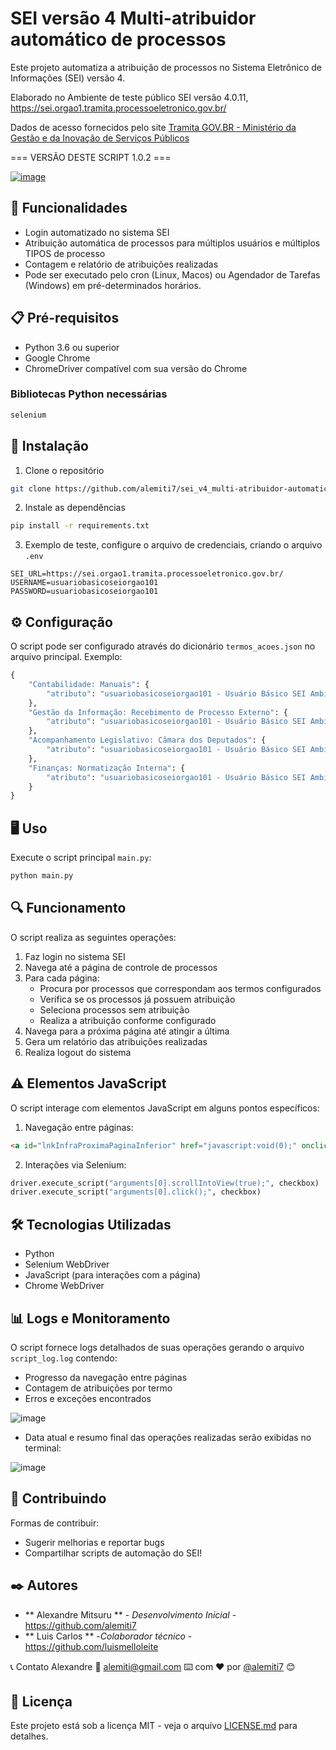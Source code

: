 # SEI versão 4 Multi-atribuidor automático de processos
Este projeto automatiza a atribuição de processos no Sistema Eletrônico de Informações (SEI) versão 4.

Elaborado no Ambiente de teste público SEI versão 4.0.11, https://sei.orgao1.tramita.processoeletronico.gov.br/

Dados de acesso fornecidos pelo site <a href="https://www.gov.br/gestao/pt-br/assuntos/processo-eletronico-nacional/noticias/2023/tramita-gov-br-lanca-quatro-novos-ambientes-de-teste-para-orgaos-e-entidades-em-processo-de-implantacao-da-plataforma">Tramita GOV.BR - Ministério da Gestão e da Inovação de Serviços Públicos</a>


=== VERSÃO DESTE SCRIPT 1.0.2 ===


[![image](https://github.com/user-attachments/assets/32956465-4fa2-4d8a-adfe-9ac78f92e60c)]([https://www.youtube.com/watch?v=vc488Y)

## 🚀 Funcionalidades

- Login automatizado no sistema SEI
- Atribuição automática de processos para múltiplos usuários e múltiplos TIPOS de processo
- Contagem e relatório de atribuições realizadas
- Pode ser executado pelo cron (Linux, Macos) ou Agendador de Tarefas (Windows) em pré-determinados horários.

## 📋 Pré-requisitos

- Python 3.6 ou superior
- Google Chrome
- ChromeDriver compatível com sua versão do Chrome

### Bibliotecas Python necessárias
```bash
selenium
```

## 🔧 Instalação

1. Clone o repositório
```bash
git clone https://github.com/alemiti7/sei_v4_multi-atribuidor-automatico.git
```

2. Instale as dependências
```bash
pip install -r requirements.txt
```

3. Exemplo de teste, configure o arquivo de credenciais, criando o arquivo `.env`

```
SEI_URL=https://sei.orgao1.tramita.processoeletronico.gov.br/
USERNAME=usuariobasicoseiorgao101
PASSWORD=usuariobasicoseiorgao101
```

## ⚙️ Configuração

O script pode ser configurado através do dicionário `termos_acoes.json` no arquivo principal. Exemplo:

```python
{
    "Contabilidade: Manuais": {
        "atributo": "usuariobasicoseiorgao101 - Usuário Básico SEI Ambiente 1 Número 01"
    },
    "Gestão da Informação: Recebimento de Processo Externo": {
        "atributo": "usuariobasicoseiorgao101 - Usuário Básico SEI Ambiente 1 Número 01"
    },
    "Acompanhamento Legislativo: Câmara dos Deputados": {
        "atributo": "usuariobasicoseiorgao101 - Usuário Básico SEI Ambiente 1 Número 01"
    },
    "Finanças: Normatização Interna": {
        "atributo": "usuariobasicoseiorgao101 - Usuário Básico SEI Ambiente 1 Número 01"
    }
}
```

## 🖥️ Uso

Execute o script principal `main.py`:
```bash
python main.py
```

## 🔍 Funcionamento

O script realiza as seguintes operações:

1. Faz login no sistema SEI
2. Navega até a página de controle de processos
3. Para cada página:
   - Procura por processos que correspondam aos termos configurados
   - Verifica se os processos já possuem atribuição
   - Seleciona processos sem atribuição
   - Realiza a atribuição conforme configurado
4. Navega para a próxima página até atingir a última
5. Gera um relatório das atribuições realizadas
6. Realiza logout do sistema

## ⚠️ Elementos JavaScript

O script interage com elementos JavaScript em alguns pontos específicos:

1. Navegação entre páginas:
```html
<a id="lnkInfraProximaPaginaInferior" href="javascript:void(0);" onclick="infraAcaoPaginar('+',0,'Infra', null);">
```

2. Interações via Selenium:
```python
driver.execute_script("arguments[0].scrollIntoView(true);", checkbox)
driver.execute_script("arguments[0].click();", checkbox)
```

## 🛠️ Tecnologias Utilizadas

- Python
- Selenium WebDriver
- JavaScript (para interações com a página)
- Chrome WebDriver

## 📊 Logs e Monitoramento

O script fornece logs detalhados de suas operações gerando o arquivo `script_log.log` contendo:
- Progresso da navegação entre páginas
- Contagem de atribuições por termo
- Erros e exceções encontrados

 ![image](https://github.com/user-attachments/assets/773fea1d-b359-4913-ac40-67d6025eada6)



- Data atual e resumo final das operações realizadas serão exibidas no terminal:

 ![image](https://github.com/user-attachments/assets/c13fef34-89ff-41c4-8f75-47ace6a08d76)



## 🤝 Contribuindo

Formas de contribuir:
- Sugerir melhorias e reportar bugs
- Compartilhar scripts de automação do SEI!

## ✒️ Autores

* ** Alexandre Mitsuru ** - *Desenvolvimento Inicial* - https://github.com/alemiti7
* ** Luis Carlos ** -*Colaborador técnico* - https://github.com/luismelloleite

📞 Contato
Alexandre
📧 alemiti@gmail.com
⌨️ com ❤️ por [@alemiti7]([https://github.com/alemiti7]) 😊

## 📄 Licença

Este projeto está sob a licença MIT - veja o arquivo [LICENSE.md](LICENSE.md) para detalhes.
